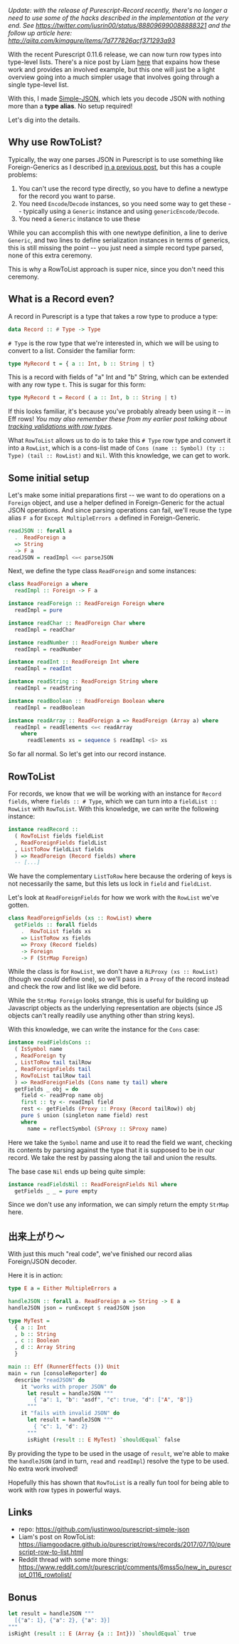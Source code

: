 *Update: with the release of Purescript-Record recently, there's no longer a need to use some of the hacks described in the implementation at the very end. See https://twitter.com/jusrin00/status/888096990088888321 and the follow up article here: http://qiita.com/kimagure/items/7d777826acf371293a93*

With the recent Purescript 0.11.6 release, we can now turn row types into type-level lists. There's a nice post by Liam [here](https://liamgoodacre.github.io/purescript/rows/records/2017/07/10/purescript-row-to-list.html) that expains how these work and provides an involved example, but this one will just be a light overview going into a much simpler usage that involves going through a single type-level list.

With this, I made [Simple-JSON](https://pursuit.purescript.org/packages/purescript-simple-json), which lets you decode JSON with nothing more than a **type alias**. No setup required!

Let's dig into the details.

## Why use RowToList?

Typically, the way one parses JSON in Purescript is to use something like Foreign-Generics as I described [in a previous post](http://qiita.com/kimagure/items/00f97c7fc6cef178fa3c), but this has a couple problems:

1. You can't use the record type directly, so you have to define a newtype for the record you want to parse.
2. You need `Encode`/`Decode` instances, so you need some way to get these -- typically using a `Generic` instance and using `genericEncode/Decode`.
3. You need a `Generic` instance to use these

While you can accomplish this with one newtype definition, a line to derive `Generic`, and two lines to define serialization instances in terms of generics, this is still missing the point -- you just need a simple record type parsed, none of this extra ceremony.

This is why a RowToList approach is super nice, since you don't need this ceremony.

## What is a Record even?

A record in Purescript is a type that takes a row type to produce a type:

```hs
data Record :: # Type -> Type
```

`# Type` is the row type that we're interested in, which we will be using to convert to a list. Consider the familiar form:

```hs
type MyRecord t = { a :: Int, b :: String | t}
```

This is a record with fields of "a" Int and "b" String, which can be extended with any row type `t`. This is sugar for this form:

```hs
type MyRecord t = Record ( a :: Int, b :: String | t)
```

If this looks familiar, it's because you've probably already been using it -- in Eff rows! *You may also remember these from my earlier post talking about [tracking validations with row types](http://qiita.com/kimagure/items/5c248844ab28c8c91b16).*

What `RowToList` allows us to do is to take this `# Type` row type and convert it into a `RowList`, which is a cons-list made of `Cons (name :: Symbol) (ty :: Type) (tail :: RowList)` and `Nil`. With this knowledge, we can get to work.

## Some initial setup

Let's make some initial preparations first -- we want to do operations on a `Foreign` object, and use a helper defined in Foreign-Generic for the actual JSON operations. And since parsing operations can fail, we'll reuse the type alias `F a` for `Except MultipleErrors a` defined in Foreign-Generic.

```hs
readJSON :: forall a
  .  ReadForeign a
  => String
  -> F a
readJSON = readImpl <=< parseJSON
```

Next, we define the type class `ReadForeign` and some instances:

```hs
class ReadForeign a where
  readImpl :: Foreign -> F a

instance readForeign :: ReadForeign Foreign where
  readImpl = pure

instance readChar :: ReadForeign Char where
  readImpl = readChar

instance readNumber :: ReadForeign Number where
  readImpl = readNumber

instance readInt :: ReadForeign Int where
  readImpl = readInt

instance readString :: ReadForeign String where
  readImpl = readString

instance readBoolean :: ReadForeign Boolean where
  readImpl = readBoolean

instance readArray :: ReadForeign a => ReadForeign (Array a) where
  readImpl = readElements <=< readArray
    where
      readElements xs = sequence $ readImpl <$> xs
```

So far all normal. So let's get into our record instance.

## RowToList

For records, we know that we will be working with an instance for `Record fields`, where `fields :: # Type`, which we can turn into a `fieldList :: RowList` with `RowToList`. With this knowledge, we can write the following instance:

```hs
instance readRecord ::
  ( RowToList fields fieldList
  , ReadForeignFields fieldList
  , ListToRow fieldList fields
  ) => ReadForeign (Record fields) where
  -- [...]
```

We have the complementary `ListToRow` here because the ordering of keys is not necessarily the same, but this lets us lock in `field` and `fieldList`.

Let's look at `ReadForeignFields` for how we work with the `RowList` we've gotten.

```hs
class ReadForeignFields (xs :: RowList) where
  getFields :: forall fields
    .  RowToList fields xs
    => ListToRow xs fields
    => Proxy (Record fields)
    -> Foreign
    -> F (StrMap Foreign)
```

While the class is for `RowList`, we don't have a `RLProxy (xs :: RowList)` (though we *could* define one), so we'll pass in a `Proxy` of the record instead and check the row and list like we did before.

While the `StrMap Foreign` looks strange, this is useful for building up Javascript objects as the underlying representation are objects (since JS objects can't really readily use anything other than string keys).

With this knowledge, we can write the instance for the `Cons` case:

```hs
instance readFieldsCons ::
  ( IsSymbol name
  , ReadForeign ty
  , ListToRow tail tailRow
  , ReadForeignFields tail
  , RowToList tailRow tail
  ) => ReadForeignFields (Cons name ty tail) where
  getFields _ obj = do
    field <- readProp name obj
    first :: ty <- readImpl field
    rest <- getFields (Proxy :: Proxy (Record tailRow)) obj
    pure $ union (singleton name field) rest
    where
      name = reflectSymbol (SProxy :: SProxy name)
```

Here we take the `Symbol` name and use it to read the field we want, checking its contents by parsing against the type that it is supposed to be in our record. We take the rest by passing along the tail and union the results.

The base case `Nil` ends up being quite simple:

```hs
instance readFieldsNil :: ReadForeignFields Nil where
  getFields _ _ = pure empty
```

Since we don't use any information, we can simply return the empty `StrMap` here.

## 出来上がり～

With just this much "real code", we've finished our record alias Foreign/JSON decoder.

Here it is in action:

```hs
type E a = Either MultipleErrors a

handleJSON :: forall a. ReadForeign a => String -> E a
handleJSON json = runExcept $ readJSON json

type MyTest =
  { a :: Int
  , b :: String
  , c :: Boolean
  , d :: Array String
  }

main :: Eff (RunnerEffects ()) Unit
main = run [consoleReporter] do
  describe "readJSON" do
    it "works with proper JSON" do
      let result = handleJSON """
        { "a": 1, "b": "asdf", "c": true, "d": ["A", "B"]}
      """
    it "fails with invalid JSON" do
      let result = handleJSON """
        { "c": 1, "d": 2}
      """
      isRight (result :: E MyTest) `shouldEqual` false
```

By providing the type to be used in the usage of `result`, we're able to make the `handleJSON` (and in turn, `read` and `readImpl`) resolve the type to be used. No extra work involved!

Hopefully this has shown that `RowToList` is a really fun tool for being able to work with row types in powerful ways.

## Links

* repo: https://github.com/justinwoo/purescript-simple-json
* Liam's post on RowToList: https://liamgoodacre.github.io/purescript/rows/records/2017/07/10/purescript-row-to-list.html
* Reddit thread with some more things: https://www.reddit.com/r/purescript/comments/6mss5o/new_in_purescript_0116_rowtolist/

## Bonus

```hs
let result = handleJSON """
  [{"a": 1}, {"a": 2}, {"a": 3}]
"""
isRight (result :: E (Array {a :: Int})) `shouldEqual` true
```